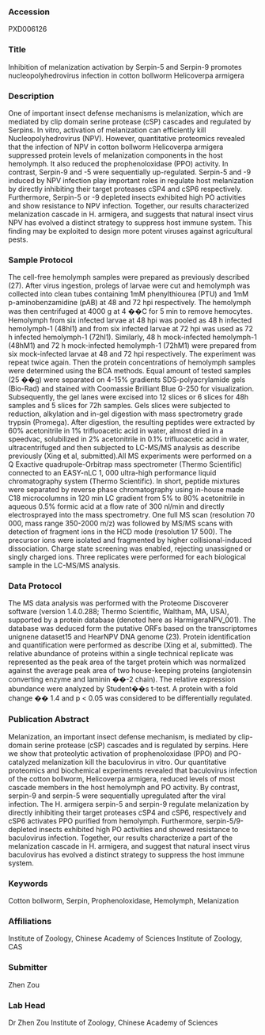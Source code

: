 ### Accession
PXD006126

### Title
Inhibition of melanization activation by Serpin-5 and Serpin-9 promotes nucleopolyhedrovirus infection in cotton bollworm Helicoverpa armigera

### Description
One of important insect defense mechanisms is melanization, which are mediated by clip domain serine protease (cSP) cascades and regulated by Serpins. In vitro, activation of melanization can efficiently kill Nucleopolyhedrovirus (NPV). However, quantitative proteomics revealed that the infection of NPV in cotton bollworm Helicoverpa armigera suppressed protein levels of melanization components in the host hemolymph. It also reduced the prophenoloxidase (PPO) activity. In contrast, Serpin-9 and -5 were sequentially up-regulated. Serpin-5 and -9 induced by NPV infection play important roles in regulate host melanization by directly inhibiting their target proteases cSP4 and cSP6 respectively. Furthermore, Serpin-5 or -9 depleted insects exhibited high PO activities and show resistance to NPV infection. Together, our results characterized melanization cascade in H. armigera, and suggests that natural insect virus NPV has evolved a distinct strategy to suppress host immune system. This finding may be exploited to design more potent viruses against agricultural pests.

### Sample Protocol
The cell-free hemolymph samples were prepared as previously described (27). After virus ingestion, prolegs of larvae were cut and hemolymph was collected into clean tubes containing 1mM phenylthiourea (PTU) and 1mM p-aminobenzamidine (pAB) at 48 and 72 hpi respectively. The hemolymph was then centrifuged at 4000 g at 4 ��C for 5 min to remove hemocytes. Hemolymph from six infected larvae at 48 hpi was pooled as 48 h infected hemolymph-1 (48hI1) and from six infected larvae at 72 hpi was used as 72 h infected hemolymph-1 (72hI1). Similarly, 48 h mock-infected hemolymph-1 (48hM1) and 72 h mock-infected hemolymph-1 (72hM1) were prepared from six mock-infected larvae at 48 and 72 hpi respectively. The experiment was repeat twice again. Then the protein concentrations of hemolymph samples were determined using the BCA methods. Equal amount of tested samples (25 ��g) were separated on 4-15% gradients SDS-polyacrylamide gels (Bio-Rad) and stained with Coomassie Brilliant Blue G-250 for visualization. Subsequently, the gel lanes were excised into 12 slices or 6 slices for 48h samples and 5 slices for 72h samples. Gels slices were subjected to reduction, alkylation and in-gel digestion with mass spectrometry grade trypsin (Promega). After digestion, the resulting peptides were extracted by 60% acetonitrile in 1% trifluoacetic acid in water, almost dried in a speedvac, solubilized in 2% acetonitrile in 0.1% trifluoacetic acid in water, ultracentrifuged and then subjected to LC-MS/MS analysis as describe previously (Xing et al, submitted).All MS experiments were performed on a Q Exactive quadrupole-Orbitrap mass spectrometer (Thermo Scientific) connected to an EASY-nLC 1, 000 ultra-high performance liquid chromatography system (Thermo Scientific). In short, peptide mixtures were separated by reverse phase chromatography using in-house made C18 microcolumns in 120 min LC gradient from 5% to 80% acetonitrile in aqueous 0.5% formic acid at a flow rate of 300 nl/min and directly electrosprayed into the mass spectrometry. One full MS scan (resolution 70 000, mass range 350-2000 m/z) was followed by MS/MS scans with detection of fragment ions in the HCD mode (resolution 17 500). The precursor ions were isolated and fragmented by higher collisional-induced dissociation. Charge state screening was enabled, rejecting unassigned or singly charged ions. Three replicates were performed for each biological sample in the LC-MS/MS analysis.

### Data Protocol
The MS data analysis was performed with the Proteome Discoverer software (version 1.4.0.288; Thermo Scientific, Waltham, MA, USA), supported by a protein database (denoted here as HarmigeraNPV_001). The database was deduced form the putative ORFs based on the transcriptomes unignene dataset15 and HearNPV DNA genome (23). Protein identification and quantification were performed as describe (Xing et al, submitted). The relative abundance of proteins within a single technical replicate was represented as the peak area of the target protein which was normalized against the average peak area of two house-keeping proteins (angiotensin converting enzyme and laminin ��-2 chain). The relative expression abundance were analyzed by Student��s t-test. A protein with a fold change �� 1.4 and p < 0.05 was considered to be differentially regulated.

### Publication Abstract
Melanization, an important insect defense mechanism, is mediated by clip-domain serine protease (cSP) cascades and is regulated by serpins. Here we show that proteolytic activation of prophenoloxidase (PPO) and PO-catalyzed melanization kill the baculovirus in vitro. Our quantitative proteomics and biochemical experiments revealed that baculovirus infection of the cotton bollworm, Helicoverpa armigera, reduced levels of most cascade members in the host hemolymph and PO activity. By contrast, serpin-9 and serpin-5 were sequentially upregulated after the viral infection. The H. armigera serpin-5 and serpin-9 regulate melanization by directly inhibiting their target proteases cSP4 and cSP6, respectively and cSP6 activates PPO purified from hemolymph. Furthermore, serpin-5/9-depleted insects exhibited high PO activities and showed resistance to baculovirus infection. Together, our results characterize a part of the melanization cascade in H. armigera, and suggest that natural insect virus baculovirus has evolved a distinct strategy to suppress the host immune system.

### Keywords
Cotton bollworm, Serpin, Prophenoloxidase, Hemolymph, Melanization

### Affiliations
Institute of Zoology, Chinese Academy of Sciences
Institute of Zoology, CAS

### Submitter
Zhen Zou

### Lab Head
Dr Zhen Zou
Institute of Zoology, Chinese Academy of Sciences


